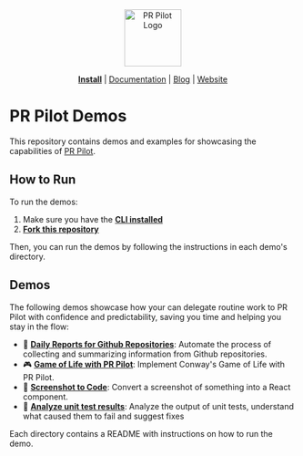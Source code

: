 <div align="center">
<img src="https://avatars.githubusercontent.com/ml/17635?s=140&v=" width="100" alt="PR Pilot Logo">
</div>

<p align="center">
  <a href="https://github.com/apps/pr-pilot-ai/installations/new"><b>Install</b></a> |
  <a href="https://docs.pr-pilot.ai">Documentation</a> | 
  <a href="https://www.pr-pilot.ai/blog">Blog</a> | 
  <a href="https://www.pr-pilot.ai">Website</a>
</p>

# PR Pilot Demos

This repository contains demos and examples for showcasing the capabilities of [PR Pilot](https://docs.pr-pilot.ai/user_guide.html).

## How to Run

To run the demos:
1. Make sure you have the **[CLI installed](https://github.com/PR-Pilot-AI/pr-pilot-cli)**
2. **[Fork this repository](https://github.com/PR-Pilot-AI/demo/fork)**

Then, you can run the demos by following the instructions in each demo's directory.

## Demos

The following demos showcase how your can delegate routine work to PR Pilot with confidence and predictability,
saving you time and helping you stay in the flow:

- 📝 **[Daily Reports for Github Repositories](daily-report)**: Automate the process of collecting and summarizing information from Github repositories.
- 🎮 **[Game of Life with PR Pilot](game-of-life)**: Implement Conway's Game of Life with PR Pilot.
- 📸 **[Screenshot to Code](screenshot-to-code)**: Convert a screenshot of something into a React component.
- 🧪 **[Analyze unit test results](analyze-test-results)**: Analyze the output of unit tests, understand what caused them to fail and suggest fixes

Each directory contains a README with instructions on how to run the demo.
